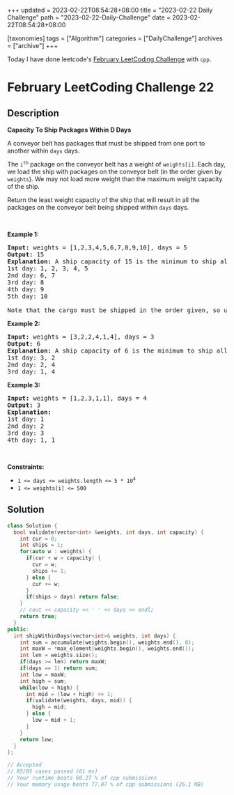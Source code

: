 +++
updated = 2023-02-22T08:54:28+08:00
title = "2023-02-22 Daily Challenge"
path = "2023-02-22-Daily-Challenge"
date = 2023-02-22T08:54:28+08:00

[taxonomies]
tags = ["Algorithm"]
categories = ["DailyChallenge"]
archives = ["archive"]
+++

Today I have done leetcode's [February LeetCoding Challenge](https://leetcode.com/problems/capacity-to-ship-packages-within-d-days/) with `cpp`.

<!-- more -->

# February LeetCoding Challenge 22

## Description

**Capacity To Ship Packages Within D Days**

<p>A conveyor belt has packages that must be shipped from one port to another within <code>days</code> days.</p>

<p>The <code>i<sup>th</sup></code> package on the conveyor belt has a weight of <code>weights[i]</code>. Each day, we load the ship with packages on the conveyor belt (in the order given by <code>weights</code>). We may not load more weight than the maximum weight capacity of the ship.</p>

<p>Return the least weight capacity of the ship that will result in all the packages on the conveyor belt being shipped within <code>days</code> days.</p>

<p>&nbsp;</p>
<p><strong class="example">Example 1:</strong></p>

<pre>
<strong>Input:</strong> weights = [1,2,3,4,5,6,7,8,9,10], days = 5
<strong>Output:</strong> 15
<strong>Explanation:</strong> A ship capacity of 15 is the minimum to ship all the packages in 5 days like this:
1st day: 1, 2, 3, 4, 5
2nd day: 6, 7
3rd day: 8
4th day: 9
5th day: 10

Note that the cargo must be shipped in the order given, so using a ship of capacity 14 and splitting the packages into parts like (2, 3, 4, 5), (1, 6, 7), (8), (9), (10) is not allowed.
</pre>

<p><strong class="example">Example 2:</strong></p>

<pre>
<strong>Input:</strong> weights = [3,2,2,4,1,4], days = 3
<strong>Output:</strong> 6
<strong>Explanation:</strong> A ship capacity of 6 is the minimum to ship all the packages in 3 days like this:
1st day: 3, 2
2nd day: 2, 4
3rd day: 1, 4
</pre>

<p><strong class="example">Example 3:</strong></p>

<pre>
<strong>Input:</strong> weights = [1,2,3,1,1], days = 4
<strong>Output:</strong> 3
<strong>Explanation:</strong>
1st day: 1
2nd day: 2
3rd day: 3
4th day: 1, 1
</pre>

<p>&nbsp;</p>
<p><strong>Constraints:</strong></p>

<ul>
	<li><code>1 &lt;= days &lt;= weights.length &lt;= 5 * 10<sup>4</sup></code></li>
	<li><code>1 &lt;= weights[i] &lt;= 500</code></li>
</ul>

## Solution

``` cpp
class Solution {
  bool validate(vector<int> &weights, int days, int capacity) {
    int cur = 0;
    int ships = 1;
    for(auto w : weights) {
      if(cur + w > capacity) {
        cur = w;
        ships += 1;
      } else {
        cur += w;
      }
      if(ships > days) return false;
    }
    // cout << capacity << ' ' << days << endl;
    return true;
  }
public:
  int shipWithinDays(vector<int>& weights, int days) {
    int sum = accumulate(weights.begin(), weights.end(), 0);
    int maxW = *max_element(weights.begin(), weights.end());
    int len = weights.size();
    if(days >= len) return maxW;
    if(days == 1) return sum;
    int low = maxW;
    int high = sum;
    while(low < high) {
      int mid = (low + high) >> 1;
      if(validate(weights, days, mid)) {
        high = mid;
      } else {
        low = mid + 1;
      }
    }
    return low;
  }
};

// Accepted
// 85/85 cases passed (61 ms)
// Your runtime beats 68.27 % of cpp submissions
// Your memory usage beats 77.07 % of cpp submissions (26.1 MB)
```
